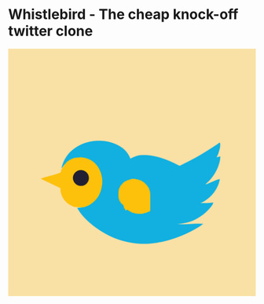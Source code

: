 # Whistlebird - The cheap knock-off twitter clone
<span align="center">
    <img src="./whistlebird.svg">
</span>
